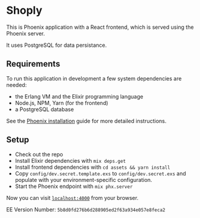 # Shoply

This is Phoenix application with a React frontend, which is served using the Phoenix server.

It uses PostgreSQL for data persistance.

## Requirements

To run this application in development a few system dependencies are needed:

- the Erlang VM and the Elixir programming language
- Node.js, NPM, Yarn (for the frontend)
- a PostgreSQL database

See the [Phoenix installation][phoenix-installation] guide for more detailed instructions.

## Setup

- Check out the repo
- Install Elixir dependencies with `mix deps.get`
- Install frontend dependencies with `cd assets && yarn install`
- Copy `config/dev.secret.template.exs` to `config/dev.secret.exs` and populate with your environment-specific configuration.
- Start the Phoenix endpoint with `mix phx.server`

Now you can visit [`localhost:4000`](http://localhost:4000) from your browser.

EE Version Number: `5b8d0fd276b6d288905ed2f63a934e057e8feca2`

[phoenix-installation]: https://hexdocs.pm/phoenix/installation.html
